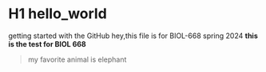 # H1 hello_world
getting started with the GitHub
hey,this file is for BIOL-668 spring 2024
**this is the test for BIOL 668**
> my favorite animal is elephant 
